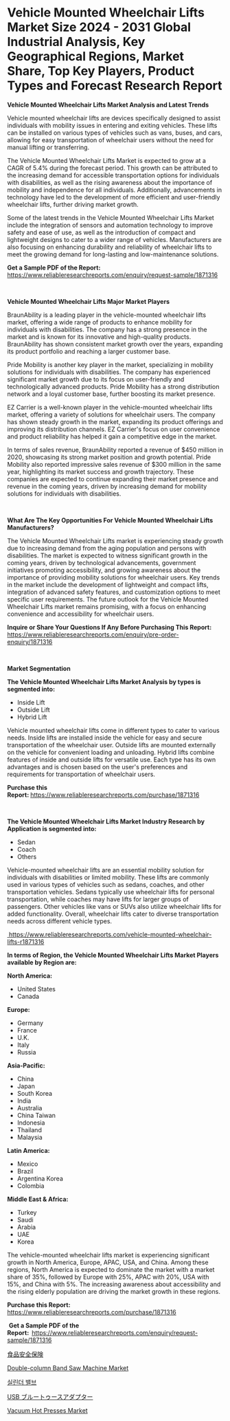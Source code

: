 <p><h1>Vehicle Mounted Wheelchair Lifts Market Size 2024 - 2031 Global Industrial Analysis, Key Geographical Regions, Market Share, Top Key Players, Product Types and Forecast Research Report</h1></p><p><strong>Vehicle Mounted Wheelchair Lifts Market Analysis and Latest Trends</strong></p>
<p><p>Vehicle mounted wheelchair lifts are devices specifically designed to assist individuals with mobility issues in entering and exiting vehicles. These lifts can be installed on various types of vehicles such as vans, buses, and cars, allowing for easy transportation of wheelchair users without the need for manual lifting or transferring.</p><p>The Vehicle Mounted Wheelchair Lifts Market is expected to grow at a CAGR of 5.4% during the forecast period. This growth can be attributed to the increasing demand for accessible transportation options for individuals with disabilities, as well as the rising awareness about the importance of mobility and independence for all individuals. Additionally, advancements in technology have led to the development of more efficient and user-friendly wheelchair lifts, further driving market growth.</p><p>Some of the latest trends in the Vehicle Mounted Wheelchair Lifts Market include the integration of sensors and automation technology to improve safety and ease of use, as well as the introduction of compact and lightweight designs to cater to a wider range of vehicles. Manufacturers are also focusing on enhancing durability and reliability of wheelchair lifts to meet the growing demand for long-lasting and low-maintenance solutions.</p></p>
<p><strong>Get a Sample PDF of the Report:&nbsp;</strong> <a href="https://www.reliableresearchreports.com/enquiry/request-sample/1871316">https://www.reliableresearchreports.com/enquiry/request-sample/1871316</a></p>
<p>&nbsp;</p>
<p><strong>Vehicle Mounted Wheelchair Lifts Major Market Players</strong></p>
<p><p>BraunAbility is a leading player in the vehicle-mounted wheelchair lifts market, offering a wide range of products to enhance mobility for individuals with disabilities. The company has a strong presence in the market and is known for its innovative and high-quality products. BraunAbility has shown consistent market growth over the years, expanding its product portfolio and reaching a larger customer base.</p><p>Pride Mobility is another key player in the market, specializing in mobility solutions for individuals with disabilities. The company has experienced significant market growth due to its focus on user-friendly and technologically advanced products. Pride Mobility has a strong distribution network and a loyal customer base, further boosting its market presence.</p><p>EZ Carrier is a well-known player in the vehicle-mounted wheelchair lifts market, offering a variety of solutions for wheelchair users. The company has shown steady growth in the market, expanding its product offerings and improving its distribution channels. EZ Carrier's focus on user convenience and product reliability has helped it gain a competitive edge in the market.</p><p>In terms of sales revenue, BraunAbility reported a revenue of $450 million in 2020, showcasing its strong market position and growth potential. Pride Mobility also reported impressive sales revenue of $300 million in the same year, highlighting its market success and growth trajectory. These companies are expected to continue expanding their market presence and revenue in the coming years, driven by increasing demand for mobility solutions for individuals with disabilities.</p></p>
<p>&nbsp;</p>
<p><strong>What Are The Key Opportunities For Vehicle Mounted Wheelchair Lifts Manufacturers?</strong></p>
<p><p>The Vehicle Mounted Wheelchair Lifts market is experiencing steady growth due to increasing demand from the aging population and persons with disabilities. The market is expected to witness significant growth in the coming years, driven by technological advancements, government initiatives promoting accessibility, and growing awareness about the importance of providing mobility solutions for wheelchair users. Key trends in the market include the development of lightweight and compact lifts, integration of advanced safety features, and customization options to meet specific user requirements. The future outlook for the Vehicle Mounted Wheelchair Lifts market remains promising, with a focus on enhancing convenience and accessibility for wheelchair users.</p></p>
<p><strong>Inquire or Share Your Questions If Any Before Purchasing This Report:</strong> <a href="https://www.reliableresearchreports.com/enquiry/pre-order-enquiry/1871316">https://www.reliableresearchreports.com/enquiry/pre-order-enquiry/1871316</a></p>
<p>&nbsp;</p>
<p><strong>Market Segmentation</strong></p>
<p><strong>The Vehicle Mounted Wheelchair Lifts Market Analysis by types is segmented into:</strong></p>
<p><ul><li>Inside Lift</li><li>Outside Lift</li><li>Hybrid Lift</li></ul></p>
<p><p>Vehicle mounted wheelchair lifts come in different types to cater to various needs. Inside lifts are installed inside the vehicle for easy and secure transportation of the wheelchair user. Outside lifts are mounted externally on the vehicle for convenient loading and unloading. Hybrid lifts combine features of inside and outside lifts for versatile use. Each type has its own advantages and is chosen based on the user's preferences and requirements for transportation of wheelchair users.</p></p>
<p><strong>Purchase this Report:&nbsp;</strong><a href="https://www.reliableresearchreports.com/purchase/1871316">https://www.reliableresearchreports.com/purchase/1871316</a></p>
<p>&nbsp;</p>
<p><strong>The Vehicle Mounted Wheelchair Lifts Market Industry Research by Application is segmented into:</strong></p>
<p><ul><li>Sedan</li><li>Coach</li><li>Others</li></ul></p>
<p><p>Vehicle-mounted wheelchair lifts are an essential mobility solution for individuals with disabilities or limited mobility. These lifts are commonly used in various types of vehicles such as sedans, coaches, and other transportation vehicles. Sedans typically use wheelchair lifts for personal transportation, while coaches may have lifts for larger groups of passengers. Other vehicles like vans or SUVs also utilize wheelchair lifts for added functionality. Overall, wheelchair lifts cater to diverse transportation needs across different vehicle types.</p></p>
<p><a href="https://www.reliableresearchreports.com/vehicle-mounted-wheelchair-lifts-r1871316">&nbsp;https://www.reliableresearchreports.com/vehicle-mounted-wheelchair-lifts-r1871316</a></p>
<p><strong>In terms of Region, the Vehicle Mounted Wheelchair Lifts Market Players available by Region are:</strong></p>
<p>
    <p> <strong> North America: </strong>
        <ul>
            <li>United States</li>
            <li>Canada</li>
        </ul>
        </p> 
    <p> <strong> Europe: </strong>
        <ul>
            <li>Germany</li>
            <li>France</li>
            <li>U.K.</li>
            <li>Italy</li>
            <li>Russia</li>
        </ul>
        </p> 
    <p> <strong> Asia-Pacific: </strong>
        <ul>
            <li>China</li>
            <li>Japan</li>
            <li>South Korea</li>
            <li>India</li>
            <li>Australia</li>
            <li>China Taiwan</li>
            <li>Indonesia</li>
            <li>Thailand</li>
            <li>Malaysia</li>
        </ul>
        </p> 
    <p> <strong> Latin America: </strong>
        <ul>
            <li>Mexico</li>
            <li>Brazil</li>
            <li>Argentina Korea</li>
            <li>Colombia</li>
        </ul>
        </p> 
    <p> <strong> Middle East & Africa: </strong>
        <ul>
            <li>Turkey</li>
            <li>Saudi</li>
            <li>Arabia</li>
            <li>UAE</li>
            <li>Korea</li>
        </ul>
    </p>
    </p>
<p><p>The vehicle-mounted wheelchair lifts market is experiencing significant growth in North America, Europe, APAC, USA, and China. Among these regions, North America is expected to dominate the market with a market share of 35%, followed by Europe with 25%, APAC with 20%, USA with 15%, and China with 5%. The increasing awareness about accessibility and the rising elderly population are driving the market growth in these regions.</p></p>
<p><strong>Purchase this Report: </strong><a href="https://www.reliableresearchreports.com/purchase/1871316">https://www.reliableresearchreports.com/purchase/1871316</a></p>
<p>&nbsp;<strong>Get a Sample PDF of the Report:&nbsp;&nbsp;</strong><a href="https://www.reliableresearchreports.com/enquiry/request-sample/1871316">https://www.reliableresearchreports.com/enquiry/request-sample/1871316</a></p>
<p><strong></strong></p>
<p><p><a href="https://github.com/mm14022023/Market-Research-Report-List-1/blob/main/883343943546.md">食品安全保険</a></p><p><a href="https://github.com/dx0328/Market-Research-Report-List-2/blob/main/double-column-band-saw-machine-market.md">Double-column Band Saw Machine Market</a></p><p><a href="https://github.com/fernandotryO5lson96765/Market-Research-Report-List-1/blob/main/488576840044.md">실린더 밸브</a></p><p><a href="https://github.com/RudySimonis2023/Market-Research-Report-List-1/blob/main/281899043547.md">USB ブルートゥースアダプター</a></p><p><a href="https://github.com/Glendatilghmankmgz0rbhwpy/Market-Research-Report-List-2/blob/main/vacuum-hot-presses-market.md">Vacuum Hot Presses Market</a></p></p>